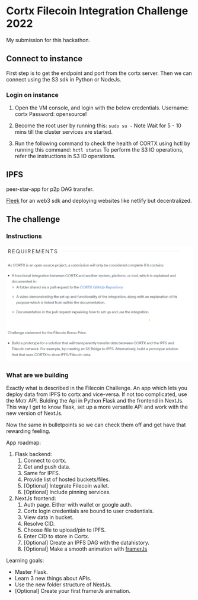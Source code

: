 # Cortx Filecoin Integration Challenge 2022

My submission for this hackathon.


## Connect to instance

First step is to get the endpoint and port from the cortx server. Then we can connect using the S3 sdk in Python or NodeJs.


### Login on instance

1. Open the VM console, and login with the below credentials.
   Username: cortx
   Password: opensource!
2. Become the root user by running this:
   `sudo su -`
   Note Wait for 5 - 10 mins till the cluster services are started.

3. Run the following command to check the health of CORTX using hctl by running this command:
   `hctl status`
   To perform the S3 IO operations, refer the instructions in S3 IO operations.

## IPFS

peer-star-app for p2p DAG transfer.

[Fleek](ipfs://bafybeiarrje6j344nfquzi6fxc4eqs3lmjdohgqq4tekukze4shs3rswhe/space-sdk/) for an web3 sdk and deploying websites like netlify but decentralized.

## The challenge

### Instructions

![cortxInstructions](./cortxHackathonReqs.png)

### What are we building

Exactly what is described in the Filecoin Challenge. An app which lets you deploy data from IPFS to cortx and vice-versa. If not too complicated, use the Motr API.
Bulding the Api in Python Flask and the frontend in NextJs. This way I get to know flask, set up a more versatile API and work with the new version of NextJs.

Now the same in bulletpoints so we can check them off and get have that rewarding feeling.

App roadmap:

1. Flask backend:
    1. Connect to cortx.
    1. Get and push data.
    1. Same for IPFS.
    1. Provide list of hosted buckets/files.
    1. [Optional] Integrate Filecoin wallet.
    1. [Optional] Include pinning services.
2. NextJs frontend:
    1. Auth page. Either with wallet or google auth.
    2. Cortx login credentials are bound to user credentials.
    3. View data in bucket.
    4. Resolve CID.
    5. Choose file to upload/pin to IPFS.
    6. Enter CID to store in Cortx.
    7. [Optional] Create an IPFS DAG with the datahistory.
    8. [Optional] Make a smooth animation with [framerJs](https://www.framer.com/docs/introduction/)

Learning goals:

-   Master Flask.
-   Learn 3 new things about APIs.
-   Use the new folder structure of NextJs.
-   [Optional] Create your first framerJs animation.
